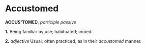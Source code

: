 # Accustomed

**ACCUS'TOMED**, _participle passive_

**1.** Being familiar by use; habituated; inured.

**2.** _adjective_ Usual; often practiced; as in their _accustomed_ manner.